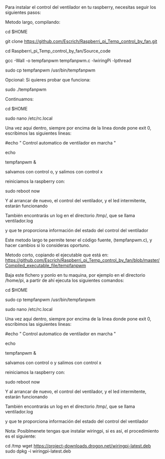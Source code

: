 Para instalar el control del ventilador en tu raspberry, necesitas seguir los siguientes pasos:

Metodo largo, compilando:

cd $HOME

git clone https://github.com/Escrich/Raspberri_pi_Temp_control_by_fan.git

cd Raspberri_pi_Temp_control_by_fan/Source_code

gcc -Wall -o tempfanpwm tempfanpwm.c -lwiringPi -lpthread

sudo cp tempfanpwm /usr/bin/tempfanpwm 



Opcional:
Si quieres probar que funciona:

sudo ./tempfanpwm



Continuamos:

cd $HOME

sudo nano /etc/rc.local

Una vez aquí dentro, siempre por encima de la linea donde pone exit 0, escribimos las siguientes lineas:

#echo " Control automatico de ventilador en marcha "

echo

tempfanpwm &




salvamos con control o, y salimos con control x

reiniciamos la raspberry con:

sudo reboot now

Y al arrancar de nuevo, el control del ventilador, y el led intermitente, estarán funcionando

También encontrarás un log en el directorio /tmp/, que se llama ventilador.log

y que te proporciona información del estado del control del ventilador

Este metodo largo te permite tener el código fuente, (tempfanpwm.c), y hacer cambios si lo consideras oportuno.



Metodo corto, copiando el ejecutable que está en:
https://github.com/Escrich/Raspberri_pi_Temp_control_by_fan/blob/master/Compiled_executable_file/tempfanpwm

Baja este fichero y ponlo en tu maquina, por ejemplo en el directorio /home/pi, a partir de ahí ejecuta los siguientes comandos:

cd $HOME

sudo cp tempfanpwm /usr/bin/tempfanpwm 

sudo nano /etc/rc.local

Una vez aquí dentro, siempre por encima de la linea donde pone exit 0, escribimos las siguientes lineas:

#echo " Control automatico de ventilador en marcha "

echo

tempfanpwm &

salvamos con control o y salimos con control x

reiniciamos la raspberry con:

sudo reboot now

Y al arrancar de nuevo, el control del ventilador, y el led intermitente, estarán funcionando

También encontrarás un log en el directorio /tmp/, que se llama ventilador.log

y que te proporciona información del estado del control del ventilador


Nota: Posiblmenete tengas que instalar wiringpi, si es así, el procedimiento es el siguiente:

cd /tmp
wget https://project-downloads.drogon.net/wiringpi-latest.deb
sudo dpkg -i wiringpi-latest.deb




